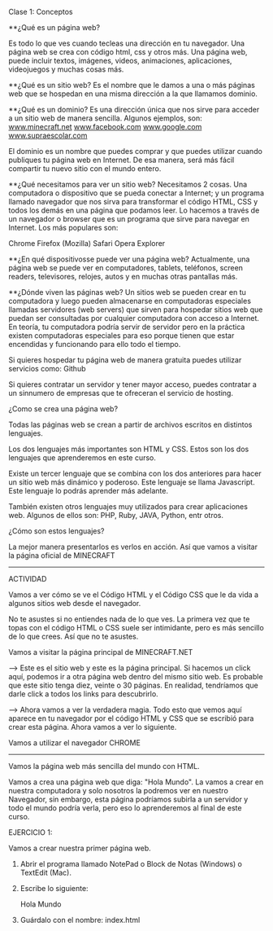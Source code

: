 Clase 1: Conceptos

**¿Qué es un página web?

Es todo lo que ves cuando tecleas una dirección en tu navegador. Una página web se crea con código html, css y otros más. Una página web, puede incluir textos, imágenes, videos, animaciones, aplicaciones, videojuegos y muchas cosas más.

**¿Qué es un sitio web?
Es el nombre que le damos a una o más páginas web que se hospedan en una misma dirección a la que llamamos dominio.

**¿Qué es un dominio?
Es una dirección única que nos sirve para acceder a un sitio web de manera sencilla. Algunos ejemplos, son:
www.minecraft.net
www.facebook.com
www.google.com
www.supraescolar.com 

El dominio es un nombre que puedes comprar y que puedes utilizar cuando publiques tu página web en Internet. De esa manera, será más fácil compartir tu nuevo sitio con el mundo entero.

**¿Qué necesitamos para ver un sitio web?
Necesitamos 2 cosas. Una computadora o dispositivo que se pueda conectar a Internet; y un programa llamado navegador que nos sirva para transformar el código HTML, CSS y todos los demás en una página que podamos leer. Lo hacemos a través de un navegador o browser que es un programa que sirve para navegar en Internet. Los más populares son:

Chrome
Firefox (Mozilla)
Safari
Opera
Explorer


**¿En qué dispositivosse puede ver una página web?
Actualmente, una página web se puede ver en computadores, tablets, teléfonos, screen readers, televisores, relojes, autos y en muchas otras pantallas más.

**¿Dónde viven las páginas web?
Un sitios web se pueden crear en tu computadora y luego pueden almacenarse en computadoras especiales llamadas servidores (web servers) que sirven para hospedar sitios web que puedan ser consultadas por cualquier computadora con acceso a Internet. En teoría, tu computadora podría servir de servidor pero en la práctica existen computadoras especiales para eso porque tienen que estar encendidas y funcionando para ello todo el tiempo.

Si quieres hospedar tu página web de manera gratuita puedes utilizar servicios como: Github

Si quieres contratar un servidor y tener mayor acceso, puedes contratar a un sinnumero de empresas que te ofreceran el servicio de hosting.


¿Como se crea una página web?

Todas las páginas web se crean a partir de archivos escritos en distintos lenguajes.

Los dos lenguajes más importantes son HTML y CSS. Estos son los dos lenguajes que aprenderemos en este curso.

Existe un tercer lenguaje que se combina con los dos anteriores para hacer un sitio web más dinámico y poderoso. Este lenguaje se llama Javascript. Este lenguaje lo podrás aprender más adelante.

También existen otros lenguajes muy utilizados para crear aplicaciones web. Algunos de ellos son: PHP, Ruby, JAVA, Python, entr otros.


¿Cómo son estos lenguajes?

La mejor manera presentarlos es verlos en acción. Así que vamos a visitar la página oficial de MINECRAFT




************************************************************






ACTIVIDAD

Vamos a ver cómo se ve el Código HTML y el Código CSS que le da vida a algunos sitios web desde el navegador.

No te asustes si no entiendes nada de lo que ves. La primera vez que te topas con el código HTML o CSS suele ser intimidante, pero es más sencillo de lo que crees. Así que no te asustes.

Vamos a visitar la página principal de MINECRAFT.NET

--> Este es el sitio web y este es la página principal. Si hacemos un click aquí, podemos ir a otra página web dentro del mismo sitio web. Es probable que este sitio tenga diez, veinte o 30 páginas. En realidad, tendríamos que darle click a todos los links para descubrirlo.

--> Ahora vamos a ver la verdadera magia. Todo esto que vemos aquí aparece en tu navegador por el código HTML y CSS que se escribió para crear esta página. Ahora vamos a ver lo siguiente.

Vamos a utilizar el navegador CHROME














*********************
Vamos la página web más sencilla del mundo con HTML.

Vamos a crea una página web que diga: "Hola Mundo". La vamos a crear en nuestra computadora y solo nosotros la podremos ver en nuestro Navegador, sin embargo, esta página podríamos subirla a un servidor y todo el mundo podría verla, pero eso lo aprenderemos al final de este curso.

EJERCICIO 1:

Vamos a crear nuestra primer página web.

1. Abrir el programa llamado NotePad o Block de Notas (Windows) o TextEdit (Mac). 

2. Escribe lo siguiente:

    <p>Hola Mundo</p>

3. Guárdalo con el nombre: index.html 














